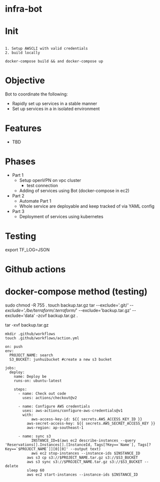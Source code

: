 # infra-bot

# Init

```

1. Setup AWSCLI with valid credentials
2. build locally

docker-compose build && and docker-compose up

```

# Objective

Bot to coordinate the following:

- Rapidly set up services in a stable manner
- Set up services in a in isolated environment

# Features

- TBD

# Phases

- Part 1
  - Setup openVPN on vpc cluster
    - test connection
  - Adding of services using Bot (docker-compose in ec2)
- Part 2
  - Automate Part 1
  - Whole service are deployable and keep tracked of via YAML config
- Part 3
  - Deployment of services using kubernetes

# Testing

export TF_LOG=JSON

# Github actions

# docker-compose method (testing)

sudo chmod -R 755 .
touch backup.tar.gz
tar --exclude='.git/*' --exclude='./be/terraform/.terraform/*' --exclude='backup.tar.gz' --exclude='data' -zcvf backup.tar.gz .

tar -xvf backup.tar.gz

```
mkdir .github/workflows
touch .github/workflows/action.yml
```

```
on: push
env:
  PROJECT_NAME: search
  S3_BUCKET: junhuibucket #create a new s3 bucket

jobs:
  deploy:
    name: Deploy be
    runs-on: ubuntu-latest

    steps:
      - name: Check out code
        uses: actions/checkout@v2

      - name: Configure AWS credentials
        uses: aws-actions/configure-aws-credentials@v1
        with:
            aws-access-key-id: ${{ secrets.AWS_ACCESS_KEY_ID }}
          aws-secret-access-key: ${{ secrets.AWS_SECRET_ACCESS_KEY }}
          aws-region: ap-southeast-1

      - name: sync s3
            INSTANCE_ID=$(aws ec2 describe-instances --query 'Reservations[].Instances[].[InstanceId, Tags[?Key==`Name`], Tags[?Key==`$PROJECT_NAME`]][0][0]' --output text)
            aws ec2 stop-instances --instance-ids $INSTANCE_ID
          aws s3 cp s3://$PROJECT_NAME.tar.gz s3://$S3_BUCKET
          aws s3 sync s3://$PROJECT_NAME.tar.gz s3://$S3_BUCKET --delete
          sleep 60
          aws ec2 start-instances --instance-ids $INSTANCE_ID
```
